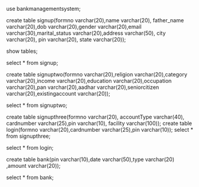 use bankmanagementsystem;

create table signup(formno varchar(20),name varchar(20), father_name varchar(20),dob varchar(20),gender varchar(20),email varchar(30),marital_status varchar(20),address varchar(50), city varchar(20), pin varchar(20), state varchar(20));

show tables;

select * from signup;


create table signuptwo(formno varchar(20),religion varchar(20),category varchar(20),income varchar(20),education varchar(20),occupation varchar(20),pan varchar(20),aadhar varchar(20),seniorcitizen varchar(20),existingaccount varchar(20));

select * from signuptwo;


create table signupthree(formno varchar(20), accountType varchar(40), cardnumber varchar(25),pin varchar(10), facility varchar(100));
create table login(formno varchar(20),cardnumber varchar(25),pin varchar(10));
select * from signupthree;

select * from login;

create table bank(pin varchar(10),date varchar(50),type varchar(20) ,amount varchar(20));

select * from bank;


